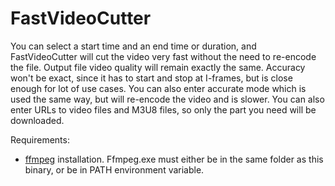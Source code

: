 # FastVideoCutter
You can select a start time and an end time or duration, and FastVideoCutter will cut the video very fast without the need to re-encode the file. Output file video quality will remain exactly the same. Accuracy won't be exact, since it has to start and stop at I-frames, but is close enough for lot of use cases. You can also enter accurate mode which is used the same way, but will re-encode the video and is slower. You can also enter URLs to video files and M3U8 files, so only the part you need will be downloaded.

Requirements:
* [ffmpeg](https://ffmpeg.org/) installation. Ffmpeg.exe must either be in the same folder as this binary, or be in PATH environment variable.

